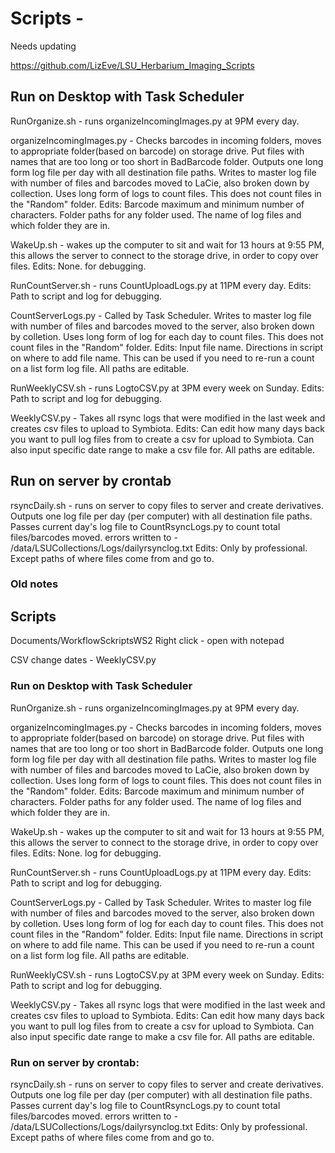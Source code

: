 # Scripts - 

Needs updating

https://github.com/LizEve/LSU_Herbarium_Imaging_Scripts

## Run on Desktop with Task Scheduler

RunOrganize.sh - runs organizeIncomingImages.py at 9PM every day. 

organizeIncomingImages.py - Checks barcodes in incoming folders, moves to appropriate folder(based on barcode) on storage drive. Put files with names that are too long or too short in BadBarcode folder. Outputs one long form log file per day with all destination file paths. Writes to master log file with number of files and barcodes moved to LaCie, also broken down by collection. Uses long form of logs to count files. This does not count files in the "Random" folder. 
Edits: Barcode maximum and minimum number of characters. Folder paths for any folder used. The name of log files and which folder they are in. 

WakeUp.sh - wakes up the computer to sit and wait for 13 hours at 9:55 PM, this allows the server to connect to the storage drive, in order to copy over files. 
Edits: None. for debugging. 

RunCountServer.sh - runs CountUploadLogs.py at 11PM every day. 
Edits: Path to script and log for debugging.

CountServerLogs.py - Called by Task Scheduler. Writes to master log file with number of files and barcodes moved to the server, also broken down by colletion. Uses long form of log for each day to count files. This does not count files in the "Random" folder. 
Edits: Input file name. Directions in script on where to add file name. This can be used if you need to re-run a count on a list form log file. All paths are editable. 

RunWeeklyCSV.sh - runs LogtoCSV.py at 3PM every week on Sunday.
Edits: Path to script and log for debugging. 

WeeklyCSV.py - Takes all rsync logs that were modified in the last week and creates csv files to upload to Symbiota. 
Edits: Can edit how many days back you want to pull log files from to create a csv for upload to Symbiota. Can also input specific date range to make a csv file for. All paths are editable. 

## Run on server by crontab

rsyncDaily.sh - runs on server to copy files to server and create derivatives. 
Outputs one log file per day (per computer) with all destination file paths. 
Passes current day's log file to CountRsyncLogs.py to count total files/barcodes moved.
errors written to - /data/LSUCollections/Logs/dailyrsynclog.txt
Edits: Only by professional. Except paths of where files come from and go to. 


### Old notes 


## Scripts 

Documents/WorkflowSckriptsWS2
Right click - open with notepad 

CSV change dates - WeeklyCSV.py



### Run on Desktop with Task Scheduler

RunOrganize.sh - runs organizeIncomingImages.py at 9PM every day. 

organizeIncomingImages.py - Checks barcodes in incoming folders, moves to appropriate folder(based on barcode) on storage drive. Put files with names that are too long or too short in BadBarcode folder. Outputs one long form log file per day with all destination file paths. Writes to master log file with number of files and barcodes moved to LaCie, also broken down by collection. Uses long form of logs to count files. This does not count files in the "Random" folder. 
Edits: Barcode maximum and minimum number of characters. Folder paths for any folder used. The name of log files and which folder they are in. 

WakeUp.sh - wakes up the computer to sit and wait for 13 hours at 9:55 PM, this allows the server to connect to the storage drive, in order to copy over files. 
Edits: None. log for debugging. 

RunCountServer.sh - runs CountUploadLogs.py at 11PM every day. 
Edits: Path to script and log for debugging.

CountServerLogs.py - Called by Task Scheduler. Writes to master log file with number of files and barcodes moved to the server, also broken down by colletion. Uses long form of log for each day to count files. This does not count files in the "Random" folder. 
Edits: Input file name. Directions in script on where to add file name. This can be used if you need to re-run a count on a list form log file. All paths are editable. 

RunWeeklyCSV.sh - runs LogtoCSV.py at 3PM every week on Sunday.
Edits: Path to script and log for debugging. 

WeeklyCSV.py - Takes all rsync logs that were modified in the last week and creates csv files to upload to Symbiota. 
Edits: Can edit how many days back you want to pull log files from to create a csv for upload to Symbiota. Can also input specific date range to make a csv file for. All paths are editable. 

### Run on server by crontab: 

rsyncDaily.sh - runs on server to copy files to server and create derivatives. 
Outputs one log file per day (per computer) with all destination file paths. 
Passes current day's log file to CountRsyncLogs.py to count total files/barcodes moved.
errors written to - /data/LSUCollections/Logs/dailyrsynclog.txt
Edits: Only by professional. Except paths of where files come from and go to. 